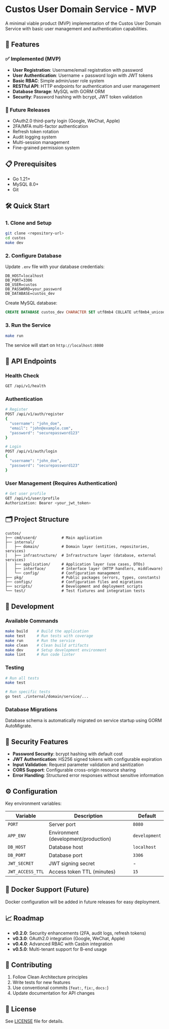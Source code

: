 # Custos User Domain Service - MVP

A minimal viable product (MVP) implementation of the Custos User Domain Service with basic user management and authentication capabilities.

## 🚀 Features

### ✅ Implemented (MVP)
- **User Registration**: Username/email registration with password
- **User Authentication**: Username + password login with JWT tokens
- **Basic RBAC**: Simple admin/user role system
- **RESTful API**: HTTP endpoints for authentication and user management
- **Database Storage**: MySQL with GORM ORM
- **Security**: Password hashing with bcrypt, JWT token validation

### 🔄 Future Releases
- OAuth2.0 third-party login (Google, WeChat, Apple)
- 2FA/MFA multi-factor authentication
- Refresh token rotation
- Audit logging system
- Multi-session management
- Fine-grained permission system

## 📋 Prerequisites

- Go 1.21+
- MySQL 8.0+
- Git

## 🛠️ Quick Start

### 1. Clone and Setup
```bash
git clone <repository-url>
cd custos
make dev
```

### 2. Configure Database
Update `.env` file with your database credentials:
```env
DB_HOST=localhost
DB_PORT=3306
DB_USER=custos
DB_PASSWORD=your_password
DB_DATABASE=custos_dev
```

Create MySQL database:
```sql
CREATE DATABASE custos_dev CHARACTER SET utf8mb4 COLLATE utf8mb4_unicode_ci;
```

### 3. Run the Service
```bash
make run
```

The service will start on `http://localhost:8080`

## 📡 API Endpoints

### Health Check
```bash
GET /api/v1/health
```

### Authentication
```bash
# Register
POST /api/v1/auth/register
{
  "username": "john_doe",
  "email": "john@example.com",
  "password": "securepassword123"
}

# Login
POST /api/v1/auth/login
{
  "username": "john_doe",
  "password": "securepassword123"
}
```

### User Management (Requires Authentication)
```bash
# Get user profile
GET /api/v1/user/profile
Authorization: Bearer <your_jwt_token>
```

## 🗂️ Project Structure

```
custos/
├── cmd/userd/           # Main application
├── internal/
│   ├── domain/          # Domain layer (entities, repositories, services)
│   ├── infrastructure/  # Infrastructure layer (database, external services)
│   ├── application/     # Application layer (use cases, DTOs)
│   ├── interface/       # Interface layer (HTTP handlers, middleware)
│   └── config/          # Configuration management
├── pkg/                 # Public packages (errors, types, constants)
├── configs/             # Configuration files and migrations
├── scripts/             # Development and deployment scripts
└── test/                # Test fixtures and integration tests
```

## 🧪 Development

### Available Commands
```bash
make build    # Build the application
make test     # Run tests with coverage
make run      # Run the service
make clean    # Clean build artifacts
make dev      # Setup development environment
make lint     # Run code linter
```

### Testing
```bash
# Run all tests
make test

# Run specific tests
go test ./internal/domain/service/...
```

### Database Migrations
Database schema is automatically migrated on service startup using GORM AutoMigrate.

## 🔐 Security Features

- **Password Security**: bcrypt hashing with default cost
- **JWT Authentication**: HS256 signed tokens with configurable expiration
- **Input Validation**: Request parameter validation and sanitization
- **CORS Support**: Configurable cross-origin resource sharing
- **Error Handling**: Structured error responses without sensitive information

## ⚙️ Configuration

Key environment variables:

| Variable | Description | Default |
|----------|-------------|---------|
| `PORT` | Server port | `8080` |
| `APP_ENV` | Environment (development/production) | `development` |
| `DB_HOST` | Database host | `localhost` |
| `DB_PORT` | Database port | `3306` |
| `JWT_SECRET` | JWT signing secret | - |
| `JWT_ACCESS_TTL` | Access token TTL (minutes) | `15` |

## 🐳 Docker Support (Future)

Docker configuration will be added in future releases for easy deployment.

## 📈 Roadmap

- **v0.2.0**: Security enhancements (2FA, audit logs, refresh tokens)
- **v0.3.0**: OAuth2.0 integration (Google, WeChat, Apple)
- **v0.4.0**: Advanced RBAC with Casbin integration
- **v0.5.0**: Multi-tenant support for B-end usage

## 🤝 Contributing

1. Follow Clean Architecture principles
2. Write tests for new features
3. Use conventional commits (`feat:`, `fix:`, `docs:`)
4. Update documentation for API changes

## 📄 License

See [LICENSE](LICENSE) file for details.